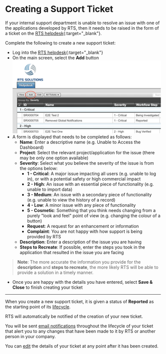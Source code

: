 # Creating a Support Ticket

If your internal support department is unable to resolve an issue with one of the applications developed by RTS, then it needs to be raised in the form of a ticket on the [RTS helpdesk](https://helpdesk.rts-solutions.net){:target="_blank"}.

Complete the following to create a new support ticket:

- Log into the [RTS helpdesk](https://helpdesk.rts-solutions.net){:target="_blank"}
- On the main screen, select the **Add** button
![Add Ticket Button](/assets/images/ticket-add-button.png)
- A form is displayed that needs to be completed as follows:
  - **Name**: Enter a descriptive name (e.g. Unable to Access the Dashboard)
  - **Project**: Select the relevant project/application for the issue (there may be only one option available)
  - **Severity**: Select what you believe the severity of the issue is from the options below:
    - **1 - Critical**: A major issue impacting all users (e.g. unable to log in), or with a potential safety or high commercial impact
    - **2 - High**: An issue with an essential piece of functionality (e.g. unable to import data)
    - **3 - Medium**: An issue with a secondary piece of functionality (e.g. unable to view the history of a record)
    - **4 - Low**: A minor issue with any piece of functionality
    - **5 - Cosmetic**: Something that you think needs changing from a purely "look and feel" point of view (e.g. changing the colour of a button)
    - **Request**: A request for an enhancement or information
    - **Complaint**: You are not happy with how support is being provided by RTS
  - **Description**: Enter a description of the issue you are having
  - **Steps to Recreate**: If possible, enter the steps you took in the application that resulted in the issue you are facing

> **Note**: The more accurate the information you provide for the **description** and **steps to recreate**, the more likely RTS will be able to provide a solution in a timely manner.

- Once you are happy with the details you have entered, select **Save & Close** to finish creating your ticket

___
When you create a new support ticket, it is given a status of **Reported** as the starting point of its [lifecycle](/client/ticket/lifecycle/).

RTS will automatically be notified of the creation of your new ticket.

You will be sent [email notifications](/client/general/notifications/) throughout the lifecycle of your ticket that alert you to any changes that have been made to it by RTS or another person in your company.

You can [edit](/client/ticket/edit/) the details of your ticket at any point after it has been created.
